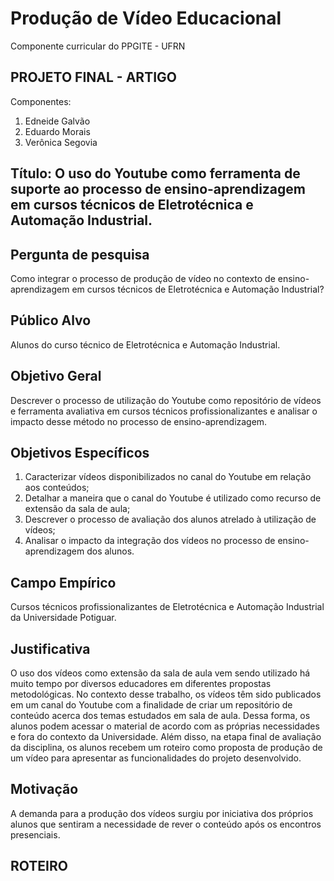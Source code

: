 # Produção de Vídeo Educacional
Componente curricular do PPGITE - UFRN



## PROJETO FINAL - ARTIGO

Componentes:
1. Edneide Galvão
1. Eduardo Morais
1. Verônica Segovia


## Título: O uso do Youtube como ferramenta de suporte ao processo de ensino-aprendizagem em cursos técnicos de Eletrotécnica e Automação Industrial.

## Pergunta de pesquisa
Como integrar o processo de produção de vídeo no contexto de ensino-aprendizagem em cursos técnicos de Eletrotécnica e Automação Industrial?

## Público Alvo
Alunos do curso técnico de Eletrotécnica e Automação Industrial.

## Objetivo Geral
Descrever o processo de utilização do Youtube como repositório de vídeos e ferramenta avaliativa em cursos técnicos profissionalizantes e analisar o impacto desse método no processo de ensino-aprendizagem.

## Objetivos Específicos
1. Caracterizar vídeos disponibilizados no canal do Youtube em relação aos conteúdos;
1. Detalhar a maneira que o canal do Youtube é utilizado como recurso de extensão da sala de aula;
1. Descrever o processo de avaliação dos alunos atrelado à utilização de vídeos;
1. Analisar o impacto da integração dos vídeos no processo de ensino-aprendizagem dos alunos.

## Campo Empírico
Cursos técnicos profissionalizantes de Eletrotécnica e Automação Industrial da Universidade Potiguar.

## Justificativa
O uso dos vídeos como extensão da sala de aula vem sendo utilizado há muito tempo por diversos educadores em diferentes propostas metodológicas. No contexto desse trabalho, os vídeos têm sido publicados em um canal do Youtube com a finalidade de criar um repositório de conteúdo acerca dos temas estudados em sala de aula. Dessa forma, os alunos podem acessar o material de acordo com as próprias necessidades e fora do contexto da Universidade. Além disso, na etapa final de avaliação da disciplina, os alunos recebem um roteiro como proposta de produção de um vídeo para apresentar as funcionalidades do projeto desenvolvido.

## Motivação
A demanda para a produção dos vídeos surgiu por iniciativa dos próprios alunos que sentiram a necessidade de rever o conteúdo após os encontros presenciais. 

## ROTEIRO

